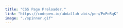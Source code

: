 ```yaml
---
title: "CSS Page Preloader."
link: "https://codepen.io/abdallah-abis/pen/PoPeRqK"
image: "./spinner.gif"
---
```

